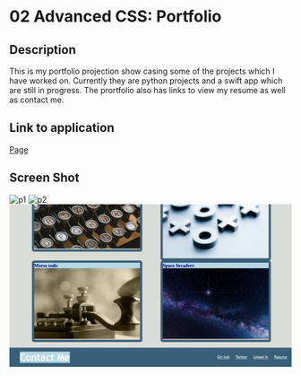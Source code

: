 # 02 Advanced CSS: Portfolio

## Description
This is my portfolio projection show casing some of the projects which I have worked on. Currently they are python projects and a swift app which are still in progress. The prortfolio also has links to view my resume as well as contact me.

## Link to application

[Page](https://jmaun22.github.io/Portfolio-page-highlights/)

## Screen Shot

![p1](https://github.com/Jmaun22/Portfolio-page-highlights/blob/2a70c522888d072b506604d61686e9df1a30a945/Screen%20Shot%202022-03-28%20at%207.28.05%20PM.png)
![p2](https://github.com/Jmaun22/Portfolio-page-highlights/blob/b26c50fd1db92158e66a1bd4e8b2b0b32dd1c7a7/Screen%20Shot%202022-03-28%20at%207.28.15%20PM.png)
![p3](https://github.com/Jmaun22/Portfolio-page-highlights/blob/d0e61595e088c2d3061aaa1ccc5df865f0f9d82c/Screen%20Shot%202022-03-28%20at%207.28.23%20PM.png)



